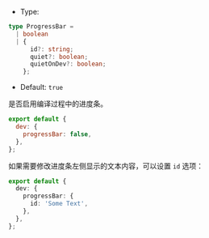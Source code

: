 - Type:

```ts
type ProgressBar =
  | boolean
  | {
      id?: string;
      quiet?: boolean;
      quietOnDev?: boolean;
    };
```

- Default: `true`

是否启用编译过程中的进度条。

```js
export default {
  dev: {
    progressBar: false,
  },
};
```

如果需要修改进度条左侧显示的文本内容，可以设置 `id` 选项：

```ts
export default {
  dev: {
    progressBar: {
      id: 'Some Text',
    },
  },
};
```
